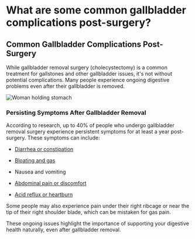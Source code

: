 # What are some common gallbladder complications post-surgery?

## **Common Gallbladder Complications Post-Surgery**

While gallbladder removal surgery (cholecystectomy) is a common treatment for gallstones and other gallbladder issues, it's not without potential complications. Many people experience ongoing digestive problems even after their gallbladder is removed.

![Woman holding stomach](https://drberg-dam.imgix.net/others/indigestion-concept-distressed-woman-bad-stomachache-0.jpg?w=992&auto=compress,format)

### **Persisting Symptoms After Gallbladder Removal**

According to research, up to 40% of people who undergo gallbladder removal surgery experience persistent symptoms for at least a year post-surgery. These symptoms can include:

- [Diarrhea or constipation](https://www.drberg.com/blog/diarrhea-on-the-ketogenic-diet)

- [Bloating and gas](https://www.drberg.com/blog/abdominal-gas-and-bloating-do-this-now)

- Nausea and vomiting

- [Abdominal pain or discomfort](https://www.drberg.com/blog/abdominal-pain-radiating-to-the-back-deeper-causes)

- [Acid reflux or heartburn](https://www.drberg.com/blog/the-fastest-way-to-rid-heartburn-gerd-and-acid-reflux)

Some people may also experience pain under their right ribcage or near the tip of their right shoulder blade, which can be mistaken for gas pain.

These ongoing issues highlight the importance of supporting your digestive health naturally, even after gallbladder removal.